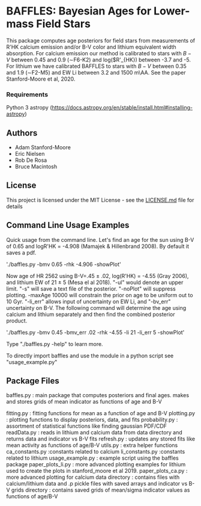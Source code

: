 # BAFFLES: Bayesian Ages for Lower-mass Field Stars

This package computes age posteriors for field stars from measurements of R'HK calcium
emission and/or B-V color and lithium equivalent width absorption.  For calcium emission 
our method is calibrated to stars with $B-V$ between 0.45 and 0.9 ($\sim$F6-K2) and 
log($R'_{HK}) between -3.7 and -5.  For lithium we have calibrated BAFFLES to stars with 
$B-V$ between 0.35 and 1.9 ($\sim$F2-M5) and EW Li between 3.2 and 1500 m\AA.  See 
the paper Stanford-Moore et al, 2020.      

### Requirements

Python 3
astropy (https://docs.astropy.org/en/stable/install.html#installing-astropy)

## Authors

* Adam Stanford-Moore
* Eric Nielsen
* Rob De Rosa
* Bruce Macintosh

## License

This project is licensed under the MIT License - see the [LICENSE.md](LICENSE.md) file for details


## Command Line Usage Examples

Quick usage from the command line. Let's find an age for the sun using B-V of 0.65 and 
logR'HK = -4.908 (Mamajek & Hillenbrand 2008). By default it saves a pdf.
 
'./baffles.py -bmv 0.65 -rhk -4.906 -showPlot'

Now age of HR 2562 using B-V=.45 ± .02, log(R'HK) = -4.55 (Gray 2006), and lithium EW 
of 21 ± 5 (Mesa el al 2018). "-ul" would denote an upper limit.  "-s" will 
save a text file of the posterior. "-noPlot" will suppress plotting. -maxAge 10000 will 
constrain the prior on age to be uniform out to 10 Gyr. "-li\_err" allows input of uncertainty
on EW Li, and "-bv\_err" uncertainty on B-V. The following command will determine the age
using calcium and lithium separately and then find the combined posterior product.    

'./baffles.py -bmv 0.45 -bmv\_err .02 -rhk -4.55 -li 21 -li\_err 5 -showPlot'

Type "./baffles.py -help" to learn more.

To directly import baffles and use the module in a python script see "usage_example.py"


## Package Files

baffles.py    : main package that computes posteriors and final ages. makes and stores grids
of mean indicator as functions of age and B-V

fitting.py    : fitting functions for mean as a function of age and B-V
plotting.py   : plotting functions to display posteriors, data, and fits
probability.py   : assortment of statistical functions like finding gaussian PDF/CDF
readData.py    : reads in lithium and calcium data from data directory and returns data
                and indicator vs B-V fits
refresh.py   : updates any stored fits like mean activity as functions of age/B-V
utils.py    : extra helper functions
ca\_constants.py  :constants related to calcium
li\_constants.py  :constants related to lithium
usage\_example.py  : example script using the baffles package
paper\_plots\_li.py  : more advanced plotting examples for lithium used to create the plots 
in stanford_moore et al 2019.
paper\_plots\_ca.py   : more advanced plotting for calcium
data directory   :   contains files with calcium/lithium data and .p pickle files with
                    saved arrays and indicator vs B-V
grids directory   : contains saved grids of mean/sigma indicator values as functions of age/B-V







